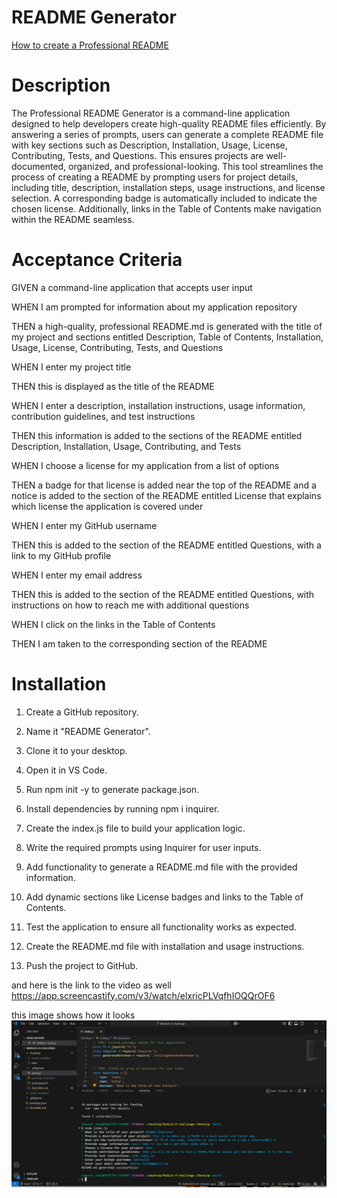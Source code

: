 # README Generator 

[How to create a Professional README](https://coding-boot-camp.github.io/full-stack/github/professional-readme-guide)

# Description

The Professional README Generator is a command-line application designed to help developers create high-quality README files efficiently. By answering a series of prompts, users can generate a complete README file with key sections such as Description, Installation, Usage, License, Contributing, Tests, and Questions. This ensures projects are well-documented, organized, and professional-looking. This tool streamlines the process of creating a README by prompting users for project details, including title, description, installation steps, usage instructions, and license selection. A corresponding badge is automatically included to indicate the chosen license. Additionally, links in the Table of Contents make navigation within the README seamless.



# Acceptance Criteria

GIVEN a command-line application that accepts user input

WHEN I am prompted for information about my application repository

THEN a high-quality, professional README.md is generated with the title of my project and sections entitled Description, Table of Contents, Installation, Usage, License, Contributing, Tests, and Questions

WHEN I enter my project title

THEN this is displayed as the title of the README

WHEN I enter a description, installation instructions, usage information, contribution guidelines, and test instructions

THEN this information is added to the sections of the README entitled Description, Installation, Usage, Contributing, and Tests

WHEN I choose a license for my application from a list of options

THEN a badge for that license is added near the top of the README and a notice is added to the section of the README entitled License that explains which license the application is covered under

WHEN I enter my GitHub username

THEN this is added to the section of the README entitled Questions, with a link to my GitHub profile

WHEN I enter my email address

THEN this is added to the section of the README entitled Questions, with instructions on how to reach me with additional questions

WHEN I click on the links in the Table of Contents

THEN I am taken to the corresponding section of the README





# Installation

1. Create a GitHub repository.

2. Name it "README Generator".

3. Clone it to your desktop.

4. Open it in VS Code.

5. Run npm init -y to generate package.json.

6. Install dependencies by running npm i inquirer.

7. Create the index.js file to build your application logic.

8. Write the required prompts using Inquirer for user inputs.

9. Add functionality to generate a README.md file with the provided information.

10. Add dynamic sections like License badges and links to the Table of Contents.

11. Test the application to ensure all functionality works as expected.

12. Create the README.md file with installation and usage instructions.

13. Push the project to GitHub.


and here is the link to the video as well 
https://app.screencastify.com/v3/watch/elxricPLVqfhIOQQrOF6


this image shows how it looks
![alt text](photos/image.png)
